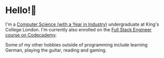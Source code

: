 # Hello!👋

I'm a [Computer Science (with a Year in Industry)](https://www.kcl.ac.uk/study/undergraduate/courses/computer-science-with-a-year-in-industry-bsc) undergraduate at King's College London. I'm currently also enrolled on the [Full Stack Engineer course on Codecademy](https://www.codecademy.com/learn/paths/full-stack-engineer-career-path).

Some of my other hobbies outside of programming include learning German, playing the guitar, reading and gaming.
